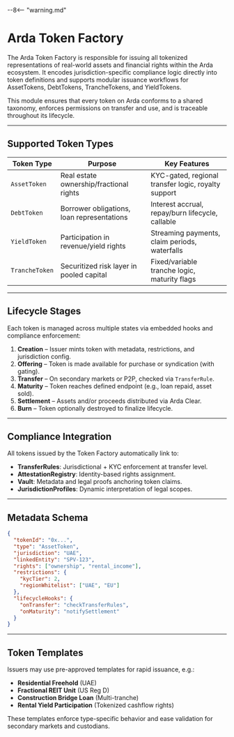 --8<-- "warning.md"

# Arda Token Factory

The Arda Token Factory is responsible for issuing all tokenized representations of real-world assets and financial rights within the Arda ecosystem. It encodes jurisdiction-specific compliance logic directly into token definitions and supports modular issuance workflows for AssetTokens, DebtTokens, TrancheTokens, and YieldTokens.

This module ensures that every token on Arda conforms to a shared taxonomy, enforces permissions on transfer and use, and is traceable throughout its lifecycle.

---

## Supported Token Types

| Token Type | Purpose | Key Features |
|------------|---------|--------------|
| `AssetToken` | Real estate ownership/fractional rights | KYC-gated, regional transfer logic, royalty support |
| `DebtToken` | Borrower obligations, loan representations | Interest accrual, repay/burn lifecycle, callable |
| `YieldToken` | Participation in revenue/yield rights | Streaming payments, claim periods, waterfalls |
| `TrancheToken` | Securitized risk layer in pooled capital | Fixed/variable tranche logic, maturity flags |

---

## Lifecycle Stages

Each token is managed across multiple states via embedded hooks and compliance enforcement:

1. **Creation** – Issuer mints token with metadata, restrictions, and jurisdiction config.
2. **Offering** – Token is made available for purchase or syndication (with gating).
3. **Transfer** – On secondary markets or P2P, checked via `TransferRule`.
4. **Maturity** – Token reaches defined endpoint (e.g., loan repaid, asset sold).
5. **Settlement** – Assets and/or proceeds distributed via Arda Clear.
6. **Burn** – Token optionally destroyed to finalize lifecycle.

---

## Compliance Integration

All tokens issued by the Token Factory automatically link to:

- **TransferRules**: Jurisdictional + KYC enforcement at transfer level.
- **AttestationRegistry**: Identity-based rights assignment.
- **Vault**: Metadata and legal proofs anchoring token claims.
- **JurisdictionProfiles**: Dynamic interpretation of legal scopes.

---

## Metadata Schema

```json
{
  "tokenId": "0x...",
  "type": "AssetToken",
  "jurisdiction": "UAE",
  "linkedEntity": "SPV-123",
  "rights": ["ownership", "rental_income"],
  "restrictions": {
    "kycTier": 2,
    "regionWhitelist": ["UAE", "EU"]
  },
  "lifecycleHooks": {
    "onTransfer": "checkTransferRules",
    "onMaturity": "notifySettlement"
  }
}
```

---

## Token Templates

Issuers may use pre-approved templates for rapid issuance, e.g.:

- **Residential Freehold** (UAE)
- **Fractional REIT Unit** (US Reg D)
- **Construction Bridge Loan** (Multi-tranche)
- **Rental Yield Participation** (Tokenized cashflow rights)

These templates enforce type-specific behavior and ease validation for secondary markets and custodians.
